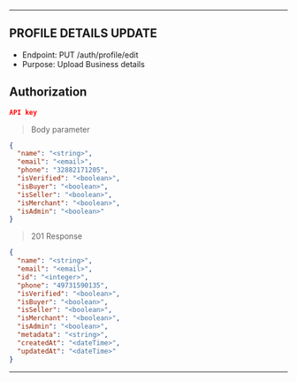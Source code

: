 
----------------------------------------------------------------------------------
## PROFILE DETAILS UPDATE
* Endpoint: PUT /auth/profile/edit
* Purpose: Upload Business details


## Authorization
```json
API key
```

> Body parameter
```json
{
  "name": "<string>",
  "email": "<email>",
  "phone": "32882171205",
  "isVerified": "<boolean>",
  "isBuyer": "<boolean>",
  "isSeller": "<boolean>",
  "isMerchant": "<boolean>",
  "isAdmin": "<boolean>"
}
```

> 201 Response

```json
{
  "name": "<string>",
  "email": "<email>",
  "id": "<integer>",
  "phone": "49731590135",
  "isVerified": "<boolean>",
  "isBuyer": "<boolean>",
  "isSeller": "<boolean>",
  "isMerchant": "<boolean>",
  "isAdmin": "<boolean>",
  "metadata": "<string>",
  "createdAt": "<dateTime>",
  "updatedAt": "<dateTime>"
}
```
----------------------------------------------------------------------------------
